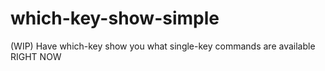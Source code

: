 # which-key-show-simple
(WIP) Have which-key show you what single-key commands are available RIGHT NOW
